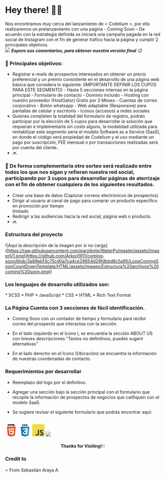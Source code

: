 <!-- Greeting -->
# Hey there! :wave::smiley:

<!--Introduction -->
Nos encontramos muy cerca del lanzamiento de < Codelium >, por ello realizaremos un prelanzamiento con una página - Coming Soon – De acuerdo con la estrategia definida se iniciará una campaña pagada en la red social de Instagram con el fin de generar tráfico hacia la página y cumplir 2 principales objetivos.
<br>
<img src="https://media.giphy.com/media/LnQjpWaON8nhr21vNW/giphy.gif" width="40"> <em><b>Espero sus comentarios, para obtener nuestra versión final</b> :blush:</em>

### 💼  Principales objetivos: 
* Registrar e-mails de prospectos interesados en obtener un precio preferencial y un premio consistente en el desarrollo de una página web básica que considera lo siguiente: (IMPORTANTE DEFINIR LOS CUPOS PARA ESTE SEGMENTO) - Hasta 5 secciones internas en la página principal - Formulario de contacto - Dominio incluido - Hosting con nuestro proveedor (HostGator) Gratis por 3 Meses - Cuentas de correo corporativo - Botón whatsapp - Web adaptable (Responsive) para pantallas de celular y escritorio - Iconos (accesos) a redes sociales
* Quienes completen la totalidad del formulario de registro, podrán participar por la elección de 5 cupos para desarrollar la solución que requieran e implementarla sin costo alguno, la modalidad utilizada para rentabilizar este segmento sería el modelo Software as a Service (SaaS), en donde el código será propiedad de Codelium y el uso mediante un pago por suscripción, FEE mensual o por transacciones realizadas será por cuenta del cliente.
* 🔜

### 🌱 De forma complementaria otro sorteo será realizado entre todos los que nos sigan y refieran nuestra red social, participando por 3 cupos para desarrollar páginas de aterrizaje con el fin de obtener cualquiera de los siguientes resultados.


* Crear una base de datos (Capturar correos electrónicos de prospectos)
* Dirigir al usuario al canal de pago para comprar un producto especifico en promoción por tiempo   
  limitado
* Redirigir a las audiencias hacia la red social, página web o producto.
* 🔜
 ### Estructura del proyecto
 
<span>![</span><span>Aquí la descripción de la imagen por si no carga</span><span>]</span><span>(</span><span>[https://raw.githubusercontent.com/parzibyte/WaterPy/master/assets/ImagenV1.png](https://github.com/Arkon1911/coming-soon/blob/3a69eb13c75cd0a7ca4ce29654d29fdbbd8c5a95/LoopComingSoonCountDownTemplate/HTML/assets/images/Estructura%20archivos%20coming%20soon.png)</span><span>)</span>

 ### Los lenguajes de desarrollo utilizados son:
<p> <!-- GitHub README Stats -->
* SCSS
* PHP
* JavaScript
* CSS
* HTML	
* Rich Text Format

### La Página Cuenta con 3 secciones de fácil identificación.
* Coming Soon con un contador de tiempo y formulario para recibir correo del prospecto que 
    interactúa con la sección.

* En el lado izquierdo en el Icono I, se encuentra la sección ABOUT US con breves descripciones 
 "Textos no definitivos, puedes sugerir alternativas"

* En el lado derecho en el Icono (Ubicación) se encuentra la información de nuestras coordenadas de 
 contacto.

### Requerimientos por desarrollar

* Reemplazo del logo por el definitivo.
  
* Agregar una sección bajo la sección principal con el formulario que recopile la información de 
  prospectos de negocios que califiquen con el modelo SaaS.
  
* Se sugiere revisar el siguiente formulario que podrás encontrar aquí:


<!-- icons -->
<br>
<code><a href = "https://developer.mozilla.org/en-US/docs/Web/Guide/HTML/HTML5"><img height="40" src="https://raw.githubusercontent.com/github/explore/80688e429a7d4ef2fca1e82350fe8e3517d3494d/topics/html/html.png"></a></code>
<code><a href = "https://developer.mozilla.org/en-US/docs/Archive/CSS3"><img height="40" src="https://raw.githubusercontent.com/github/explore/80688e429a7d4ef2fca1e82350fe8e3517d3494d/topics/css/css.png"></a></code>
<code><a href = "https://developer.mozilla.org/en-US/docs/Web/JavaScript"><img height="40" src="https://raw.githubusercontent.com/github/explore/80688e429a7d4ef2fca1e82350fe8e3517d3494d/topics/javascript/javascript.png"></a></code>
<code><a href = "https://code.visualstudio.com/"><img height="40" src="https://upload.wikimedia.org/wikipedia/commons/thumb/9/9a/Visual_Studio_Code_1.35_icon.svg/1200px-Visual_Studio_Code_1.35_icon.svg.png"></a></code>
</p>

<h4 align="center"> Thanks for Visiting!::</h4>

<!-- Credit -->
### Credit to 
<!--
**JoykishanSharma/JoykishanSharma** is a ✨ _special_ ✨ repository because its `README.md` (this file) appears on your GitHub profile.

Here are some ideas to get you started:

- 🔭 I’m currently working on ...
- 🌱 I’m currently learning ...
- 👯 I’m looking to collaborate on ...
- 🤔 I’m looking for help with ...
- 💬 Ask me about ...
- 📫 How to reach me: ...
- 😄 Pronouns: ...
- ⚡ Fun fact: ...
-->

⭐️ From Sebastián Araya A
